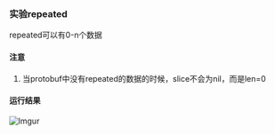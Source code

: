 ### 实验repeated
repeated可以有0-n个数据

#### 注意
1. 当protobuf中没有repeated的数据的时候，slice不会为nil，而是len=0

#### 运行结果
![Imgur](http://i.imgur.com/ZSRcBGw.png)